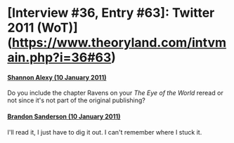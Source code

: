 # [Interview #36, Entry #63]: Twitter 2011 (WoT)](https://www.theoryland.com/intvmain.php?i=36#63)

#### [Shannon Alexy (10 January 2011)](http://twitter.com/shastalexy/status/24196123895795712)

Do you include the chapter Ravens on your
*The Eye of the World*
reread or not since it's not part of the original publishing?

#### [Brandon Sanderson (10 January 2011)](http://twitter.com/BrandonSandrson/status/24526289348071424)

I'll read it, I just have to dig it out. I can't remember where I stuck it.

